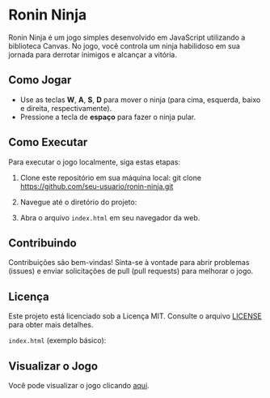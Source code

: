 # Ronin Ninja

Ronin Ninja é um jogo simples desenvolvido em JavaScript utilizando a biblioteca Canvas. No jogo, você controla um ninja habilidoso em sua jornada para derrotar inimigos e alcançar a vitória.

## Como Jogar

- Use as teclas **W**, **A**, **S**, **D** para mover o ninja (para cima, esquerda, baixo e direita, respectivamente).
- Pressione a tecla de **espaço** para fazer o ninja pular.

## Como Executar

Para executar o jogo localmente, siga estas etapas:

1. Clone este repositório em sua máquina local:
git clone https://github.com/seu-usuario/ronin-ninja.git

2. Navegue até o diretório do projeto:

3. Abra o arquivo `index.html` em seu navegador da web.

## Contribuindo

Contribuições são bem-vindas! Sinta-se à vontade para abrir problemas (issues) e enviar solicitações de pull (pull requests) para melhorar o jogo.

## Licença

Este projeto está licenciado sob a Licença MIT. Consulte o arquivo [LICENSE](LICENSE) para obter mais detalhes.

`index.html` (exemplo básico):
 
## Visualizar o Jogo

Você pode visualizar o jogo clicando [aqui](index.html).